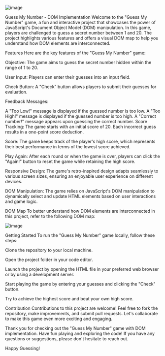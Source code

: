 ![image](https://github.com/HadarguetaTur/Guess-My-Number/assets/106341739/3e1e4195-6a8b-4e0c-9c42-02c48ac68e83)

Guess My Number - DOM Implementation Welcome to the "Guess My Number" game, a fun and interactive project that showcases the power of JavaScript's Document Object Model (DOM) manipulation. In this game, players are challenged to guess a secret number between 1 and 20. The project highlights various features and offers a visual DOM map to help you understand how DOM elements are interconnected.

Features Here are the key features of the "Guess My Number" game:

Objective: The game aims to guess the secret number hidden within the range of 1 to 20.

User Input: Players can enter their guesses into an input field.

Check Button: A "Check" button allows players to submit their guesses for evaluation.

Feedback Messages:

A "Too Low!" message is displayed if the guessed number is too low. A "Too High!" message is displayed if the guessed number is too high. A "Correct number!" message appears upon guessing the correct number. Score Tracking: The game starts with an initial score of 20. Each incorrect guess results in a one-point score deduction.

Score: The game keeps track of the player's high score, which represents their best performance in terms of the lowest score achieved.

Play Again: After each round or when the game is over, players can click the "Again!" button to reset the game while retaining the high score.

Responsive Design: The game's retro-inspired design adapts seamlessly to various screen sizes, ensuring an enjoyable user experience on different devices.

DOM Manipulation: The game relies on JavaScript's DOM manipulation to dynamically select and update HTML elements based on user interactions and game logic.

DOM Map To better understand how DOM elements are interconnected in this project, refer to the following DOM map:

![image](https://github.com/HadarguetaTur/Guess-My-Number/assets/106341739/df6896f4-9c46-4e6a-b740-e09d0b813f45)


Getting Started To run the "Guess My Number" game locally, follow these steps:

Clone the repository to your local machine.

Open the project folder in your code editor.

Launch the project by opening the HTML file in your preferred web browser or by using a development server.

Start playing the game by entering your guesses and clicking the "Check" button.

Try to achieve the highest score and beat your own high score.

Contribution Contributions to this project are welcome! Feel free to fork the repository, make improvements, and submit pull requests. Let's collaborate to make this game even more exciting and engaging.

Thank you for checking out the "Guess My Number" game with DOM implementation. Have fun playing and exploring the code! If you have any questions or suggestions, please don't hesitate to reach out.

Happy Guessing!
